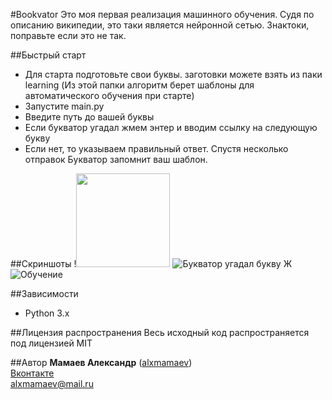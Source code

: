 #Bookvator
Это моя первая реализация машинного обучения. Судя по описанию википедии, это таки является нейронной сетью. Знактоки, поправьте если это не так.

##Быстрый старт
* Для старта подготовьте свои буквы. заготовки можете взять из паки learning (Из этой папки алгоритм берет шаблоны для автоматического обучения при старте)
* Запустите main.py
* Введите путь до вашей буквы
* Если букватор угадал жмем энтер и вводим ссылку на следующую букву
* Если нет, то указываем правильный ответ. Спустя несколько отправок Букватор запомнит ваш шаблон.

##Скриншоты
!<img src = "https://pp.vk.me/c629221/v629221884/26503/N5XeUBCweIM.jpg" height = "150">
![Букватор угадал букву Ж](https://pp.vk.me/c629221/v629221884/264fc/FuRKJ6wiJK4.jpg)
<br>![Обучение](https://pp.vk.me/c629221/v629221884/264b3/eNh8reNllek.jpg)

##Зависимости
* Python 3.x

##Лицензия распространения
Весь исходный код распространяется под лицензией MIT

##Автор
**Мамаев Александр** ([alxmamaev](https://alxmamaev.github.io/))
<br>[Вконтакте](https://new.vk.com/alxmamaev)
<br>alxmamaev@mail.ru 
